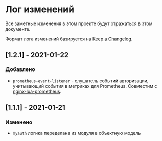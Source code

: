 # Лог изменений

Все заметные изменения в этом проекте будут отражаться в этом документе.

Формат лога изменений базируется на [Keep a Changelog](https://keepachangelog.com/en/1.0.0/).

## [1.2.1] - 2021-01-22

### Добавлено

* `prometheus-event-listener` - слушатель событий авторизации, учитывающий события в метриках для Prometheus. Совместим с [nginx-lua-prometheus](https://github.com/knyar/nginx-lua-prometheus).

## [1.1.1] - 2021-01-21

### Изменено 

* `myauth` логика переделана из модуля в объектную модель